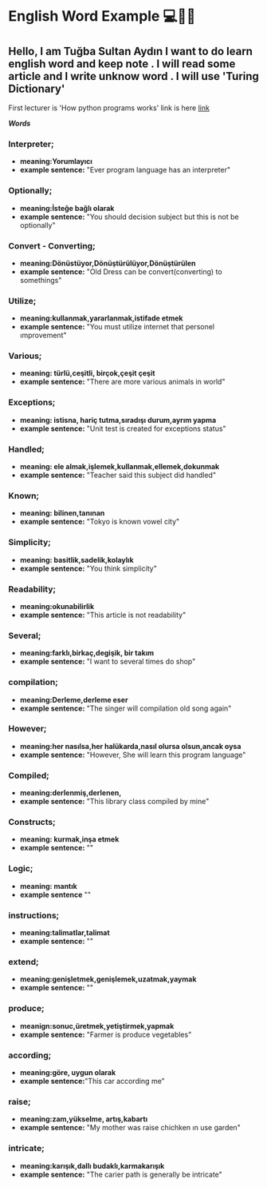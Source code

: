 # English Word Example 💻🏋️‍♀️

## Hello, I am Tuğba Sultan Aydın I want to do learn english word and keep note . I will read some article and I write unknow word . I will use 'Turing Dictionary'

First lecturer is 'How python programs works' link is here [link](https://dev.to/vayolapradeep/how-python-programs-works-15f)


***Words***

### Interpreter;
 - **meaning:Yorumlayıcı**
 - **example sentence:** "Ever program language has an interpreter"

### Optionally;
 -  **meaning:İsteğe bağlı olarak**
 -  **example sentence:** "You should decision subject but this is not be optionally"

### Convert - Converting;
 - **meaning:Dönüstüyor,Dönüştürülüyor,Dönüştürülen**
 - **example sentence:** "Old Dress can be convert(converting) to somethings"

### Utilize;
 - **meaning:kullanmak,yararlanmak,istifade etmek**
 - **example sentence:** "You must utilize internet that personel ımprovement"

### Various;
 - **meaning: türlü,ceşitli, birçok,çeşit çeşit**
 - **example sentence:** "There are more various animals in world"

### Exceptions;
 - **meaning: istisna, hariç tutma,sıradışı durum,ayrım yapma**
 - **example sentence:** "Unit test is created for exceptions status"

### Handled;
 - **meaning: ele almak,işlemek,kullanmak,ellemek,dokunmak**
 - **example sentence:** "Teacher said this subject did handled"

### Known;
 - **meaning: bilinen,tanınan**
 - **example sentence:** "Tokyo is known vowel city"

### Simplicity;
 - **meaning: basitlik,sadelik,kolaylık**
 - **example sentence:** "You think simplicity"

### Readability;
 - **meaning:okunabilirlik**
 - **example sentence:** "This article is not readability"

### Several;
 - **meaning:farklı,birkaç,degişik, bir takım**
 - **example sentence:** "I want to  several times do shop"

### compilation;
 - **meaning:Derleme,derleme eser**
 - **example sentence:** "The singer will compilation old song again"

### However;
- **meaning:her nasılsa,her halükarda,nasıl olursa olsun,ancak oysa**
- **example sentence:** "However, She will learn this program language"

### Compiled;
- **meaning:derlenmiş,derlenen,**
- **example sentence:** "This library class compiled by mine"

### Constructs;
- **meaning: kurmak,inşa etmek**
- **example sentence:** ""

### Logic;
- **meaning: mantık**
- **example sentence** ""

### instructions;
- **meaning:talimatlar,talimat**
- **example sentence:** ""

### extend;
- **meaning:genişletmek,genişlemek,uzatmak,yaymak**
- **example sentence:** ""

### produce;
- **meanign:sonuc,üretmek,yetiştirmek,yapmak**
- **example sentence:** "Farmer is produce vegetables"

### according;
- **meaning:göre, uygun olarak**
- **example sentence:**"This car according me" 

### raise;
- **meaning:zam,yükselme, artış,kabartı**
- **example sentence:** "My mother was raise chichken ın  use garden"

### intricate;
- **meaning:karışık,dallı budaklı,karmakarışık**
- **example sentence:** "The carier path is generally be intricate"



